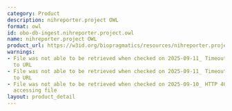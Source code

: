 ```yaml
---
category: Product
description: nihreporter.project OWL
format: owl
id: obo-db-ingest.nihreporter.project.owl
name: nihreporter.project OWL
product_url: https://w3id.org/biopragmatics/resources/nihreporter.project/nihreporter.project.owl
warnings:
- File was not able to be retrieved when checked on 2025-09-11_ Timeout connecting
  to URL
- File was not able to be retrieved when checked on 2025-09-11_ Timeout connecting
  to URL
- File was not able to be retrieved when checked on 2025-09-10_ HTTP 404 error when
  accessing file
layout: product_detail
---
```

